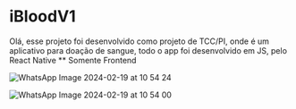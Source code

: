 # iBloodV1

Olá, esse projeto foi desenvolvido como projeto de TCC/PI, onde é um aplicativo para doação de sangue, todo o app foi desenvolvido em JS, pelo React Native
** Somente Frontend

![WhatsApp Image 2024-02-19 at 10 54 24](https://github.com/tardisblink/iBloodV1/assets/78121096/957e7de5-575b-411f-a2e8-39b6c30b5e0f)

![WhatsApp Image 2024-02-19 at 10 54 00](https://github.com/tardisblink/iBloodV1/assets/78121096/17d8b4a0-38a8-4087-8fa4-d9cd9aec21a7)
